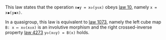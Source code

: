 This law states that the operation `x◆y = x◇(y◇x)` obeys [law 10](https://teorth.github.io/equational_theories/implications/?10), namely `x = x◆(y◆x)`.

In a quasigroup, this law is equivalent to [law 1073](https://teorth.github.io/equational_theories/implications/?1073), namely the left cube map `B: x ↦ x◇(x◇x)` is an involutive morphism and the right crossed-inverse property [law 4273](https://teorth.github.io/equational_theories/implications/?4273) `y◇(x◇y) = B(x)` holds.
